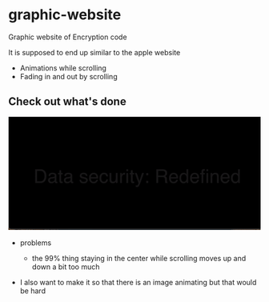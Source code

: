 # graphic-website
Graphic website of Encryption code

It is supposed to end up similar to the apple website
- Animations while scrolling
- Fading in and out by scrolling

## Check out what's done 
![](Encryption_code_website.gif)

- problems
  - the 99% thing staying in the center while scrolling moves up and down a bit too much

- I also want to make it so that there is an image animating but that would be hard
